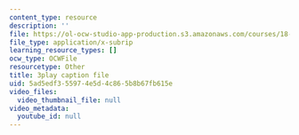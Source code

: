 ```yaml
---
content_type: resource
description: ''
file: https://ol-ocw-studio-app-production.s3.amazonaws.com/courses/18-03sc-differential-equations-fall-2011/5ad5edf355974e5d4c865b8b67fb615e_te6Mplq3DCU.srt
file_type: application/x-subrip
learning_resource_types: []
ocw_type: OCWFile
resourcetype: Other
title: 3play caption file
uid: 5ad5edf3-5597-4e5d-4c86-5b8b67fb615e
video_files:
  video_thumbnail_file: null
video_metadata:
  youtube_id: null
---
```

